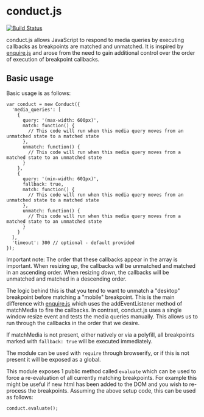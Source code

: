 conduct.js
==========
[![Build Status](https://travis-ci.org/cxpartners/conduct.js.svg)](https://travis-ci.org/cxpartners/conduct.js)

conduct.js allows JavaScript to respond to media queries by executing callbacks as breakpoints are matched and unmatched. It is inspired by [enquire.js](https://github.com/WickyNilliams/enquire.js/) and arose from the need to gain additional control over the order of execution of breakpoint callbacks.

Basic usage
-----------
Basic usage is as follows:

    var conduct = new Conduct({
      'media_queries': [
        {
          query: '(max-width: 600px)',
          match: function() {
            // This code will run when this media query moves from an unmatched state to a matched state
          },
          unmatch: function() {
            // This code will run when this media query moves from a matched state to an unmatched state
          }
        },
        {
          query: '(min-width: 601px)',
          fallback: true,
          match: function() {
            // This code will run when this media query moves from an unmatched state to a matched state
          },
          unmatch: function() {
            // This code will run when this media query moves from a matched state to an unmatched state
          }
        }
      ],
      'timeout': 300 // optional - default provided
    });

Important note: The order that these callbacks appear in the array is important. When resizing *up*, the callbacks will be unmatched and matched in an ascending order. When resizing *down*, the callbacks will be unmatched and matched in a descending order.

The logic behind this is that you tend to want to unmatch a "desktop" breakpoint before matching a "mobile" breakpoint. This is the main difference with [enquire.js](https://github.com/WickyNilliams/enquire.js/) which uses the addEventListener method of matchMedia to fire the callbacks. In contrast, conduct.js uses a single window resize event and tests the media queries manually. This allows us to run through the callbacks in the order that we desire.

If matchMedia is not present, either natively or via a polyfill, all breakpoints marked with `fallback: true` will be executed immediately.

The module can be used with `require` through browserify, or if this is not present it will be exposed as a global.

This module exposes 1 public method called `evaluate` which can be used to force a re-evaluation of all currently matching breakpoints. For example this might be useful if new html has been added to the DOM and you wish to re-process the breakpoints. Assuming the above setup code, this can be used as follows:

    conduct.evaluate();
